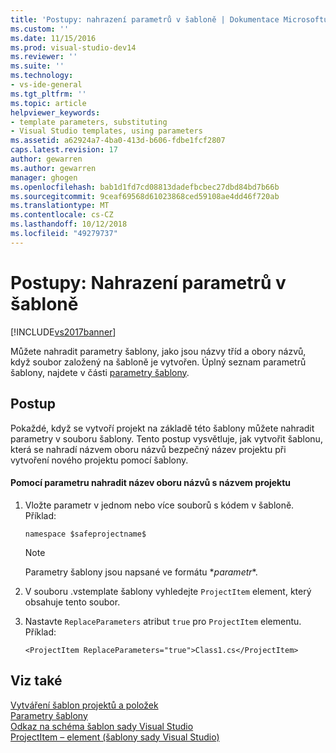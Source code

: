 ```yaml
---
title: 'Postupy: nahrazení parametrů v šabloně | Dokumentace Microsoftu'
ms.custom: ''
ms.date: 11/15/2016
ms.prod: visual-studio-dev14
ms.reviewer: ''
ms.suite: ''
ms.technology:
- vs-ide-general
ms.tgt_pltfrm: ''
ms.topic: article
helpviewer_keywords:
- template parameters, substituting
- Visual Studio templates, using parameters
ms.assetid: a62924a7-4ba0-413d-b606-fdbe1fcf2807
caps.latest.revision: 17
author: gewarren
ms.author: gewarren
manager: ghogen
ms.openlocfilehash: bab1d1fd7cd08813dadefbcbec27dbd84bd7b66b
ms.sourcegitcommit: 9ceaf69568d61023868ced59108ae4dd46f720ab
ms.translationtype: MT
ms.contentlocale: cs-CZ
ms.lasthandoff: 10/12/2018
ms.locfileid: "49279737"
---
```

# <a name="how-to-substitute-parameters-in-a-template"></a>Postupy: Nahrazení parametrů v šabloně
[!INCLUDE[vs2017banner](../includes/vs2017banner.md)]

Můžete nahradit parametry šablony, jako jsou názvy tříd a obory názvů, když soubor založený na šabloně je vytvořen. Úplný seznam parametrů šablony, najdete v části [parametry šablony](../ide/template-parameters.md).  
  
## <a name="procedure"></a>Postup  
 Pokaždé, když se vytvoří projekt na základě této šablony můžete nahradit parametry v souboru šablony. Tento postup vysvětluje, jak vytvořit šablonu, která se nahradí názvem oboru názvů bezpečný název projektu při vytvoření nového projektu pomocí šablony.  
  
#### <a name="to-use-a-parameter-to-replace-namespace-name-with-the-project-name"></a>Pomocí parametru nahradit název oboru názvů s názvem projektu  
  
1.  Vložte parametr v jednom nebo více souborů s kódem v šabloně. Příklad:  
  
    ```  
    namespace $safeprojectname$  
    ```  
  
    > [!NOTE]
    >  Parametry šablony jsou napsané ve formátu $*parametr*$.  
  
2.  V souboru .vstemplate šablony vyhledejte `ProjectItem` element, který obsahuje tento soubor.  
  
3.  Nastavte `ReplaceParameters` atribut `true` pro `ProjectItem` elementu. Příklad:  
  
    ```  
    <ProjectItem ReplaceParameters="true">Class1.cs</ProjectItem>  
    ```  
  
## <a name="see-also"></a>Viz také  
 [Vytváření šablon projektů a položek](../ide/creating-project-and-item-templates.md)   
 [Parametry šablony](../ide/template-parameters.md)   
 [Odkaz na schéma šablon sady Visual Studio](../extensibility/visual-studio-template-schema-reference.md)   
 [ProjectItem – element (šablony sady Visual Studio)](../extensibility/projectitem-element-visual-studio-item-templates.md)



